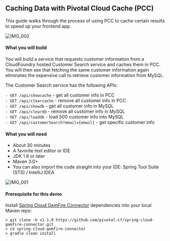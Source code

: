 ## Caching Data with Pivotal Cloud Cache (PCC)
This guide walks through the process of using PCC to cache certain results to speed up your frontend app.

![IMG_002](https://github.com/Pivotal-Field-Engineering/pad-pcc-demo/blob/master/images/IMG_002.png) 
  
#### What you will build
You will build a service that requests customer information from a CloudFoundry hosted Customer Search service and caches them in PCC. You will then see that fetching the same customer information again eliminates the expensive call to retrieve customer information from MySQL.

The Customer Search service has the following APIs:

`- GET /api/showcache`          - get all customer info in PCC  
`- GET /api/clearcache`         - remove all customer info in PCC  
`- GET /api/showdb`  	- get all customer info in MySQL  
`- GET /api/cleardb`         - remove all customer info in MySQL  
`- GET /api/loaddb`         - load 500 customer info into MySQL  
`- GET /api/customerSearch?email={email}`   - get specific customer info  
  
  
#### What you will need
- About 30 minutes
- A favorite text editor or IDE
- JDK 1.8 or later
- Maven 3.0+
- You can also import the code straight into your IDE: 
Spring Tool Suite (STS) / IntelliJ IDEA
  
  
![IMG_001](https://github.com/Pivotal-Field-Engineering/pad-pcc-demo/blob/master/images/IMG_001.png)



#### Prerequisite for this demo

Install [Spring Cloud GemFire Connector](https://github.com/pivotal-cf/spring-cloud-gemfire-connector/tree/v1.1.0) dependencies into your local Maven repo:
```
> git clone -b v1.1.0 https://github.com/pivotal-cf/spring-cloud-gemfire-connector.git  
> cd spring-cloud-gemfire-connector  
> gradle clean install  
```
